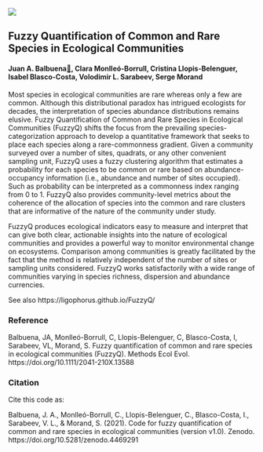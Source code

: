 ![](FuzzyQ/blob/master/images/FuzzyLogo.png)
## Fuzzy Quantification of Common and Rare Species in Ecological Communities 
#### Juan A. Balbuena[&#x1f4e7;](mailto:j.a.balbuena@uv.es), Clara Monlleó-Borrull, Cristina Llopis-Belenguer, Isabel Blasco-Costa, Volodimir L. Sarabeev, Serge Morand
<p> Most species in ecological communities are rare whereas only a few are common. Although this distributional paradox has intrigued ecologists for decades, the interpretation of species abundance distributions remains elusive. 
Fuzzy Quantification of Common and Rare Species in Ecological Communities (FuzzyQ) shifts the focus from the prevailing species-categorization approach to develop a quantitative framework that seeks to place each species along a rare-commonness gradient. Given a community surveyed over a number of sites, quadrats, or any other convenient sampling unit, FuzzyQ uses a fuzzy clustering algorithm that estimates a probability for each species to be common or rare based on abundance-occupancy information (i.e., abundance and number of sites occupied). Such as probability can be interpreted as a commonness index ranging from 0 to 1. FuzzyQ also provides community-level metrics about the coherence of the allocation of species into the common and rare clusters that are informative of the nature of the community under study. </p>
<p> FuzzyQ produces ecological indicators easy to measure and interpret that can give both clear, actionable insights into the nature of ecological communities and provides a powerful way to monitor environmental change on ecosystems. Comparison among communities is greatly facilitated by the fact that the method is relatively independent of the number of sites or sampling units considered. FuzzyQ works satisfactorily with a wide range of communities varying in species richness, dispersion and abundance currencies. </p>
<p> See also https://ligophorus.github.io/FuzzyQ/ </p>
<h3> Reference </h3>
<p>Balbuena, JA, Monlleó-Borrull, C, Llopis-Belenguer, C, Blasco-Costa, I, Sarabeev, VL, Morand, S. Fuzzy quantification of common and rare species in ecological communities (FuzzyQ). Methods Ecol Evol. https://doi.org/10.1111/2041-210X.13588 </p>
<h3> Citation </h3>
<p> Cite this code as: </p>
<p> Balbuena, J. A., Monlleó-Borrull, C., Llopis-Belenguer, C., Blasco-Costa, I., Sarabeev, V. L., & Morand, S. (2021). Code for fuzzy quantification of common and rare species in ecological communities (version v1.0). Zenodo. https://doi.org/10.5281/zenodo.4469291 </p>
